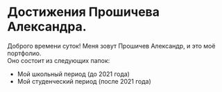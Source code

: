 # Достижения Прошичева Александра.
Доброго времени суток! Меня зовут Прошичев Александр, и это моё портфолио.  
Оно состоит из следующих папок:
  - Мой школьный период (до 2021 года)
  - Мой студенческий период (после 2021 года)
